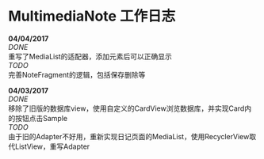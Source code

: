 # MultimediaNote 工作日志

**04/04/2017**
<br>
*DONE*<br>
重写了MediaList的适配器，添加元素后可以正确显示<br>
*TODO*<br>
完善NoteFragment的逻辑，包括保存删除等

**04/03/2017**
<br>
*DONE*<br>
移除了旧版的数据库view，使用自定义的CardView浏览数据库，并实现Card内的按钮点击Sample<br>
*TODO*<br>
由于旧的Adapter不好用，重新实现日记页面的MediaList，使用RecyclerView取代ListView，重写Adapter

